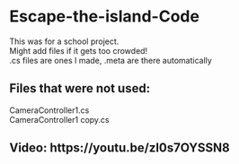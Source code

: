 # Escape-the-island-Code
This was for a school project.
<br>
Might add files if it gets too crowded!
<br>
.cs files are ones I made, .meta are there automatically
<h2>
  Files that were not used:
</h2>

CameraController1.cs
<br>
CameraController1 copy.cs

<h2>
  Video: https://youtu.be/zI0s7OYSSN8
</h2>
